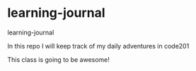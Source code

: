 # learning-journal
learning-journal

In this repo I will keep track of my daily adventures in code201  

This class is going to be awesome!  
